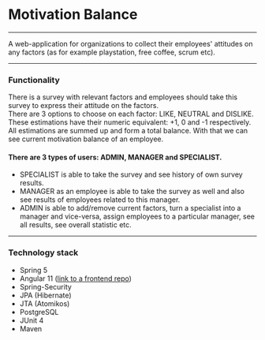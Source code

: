 # Motivation Balance

---

A web-application for organizations to collect their employees' attitudes on any factors (as for example playstation, free coffee, scrum etc).  

---

### Functionality
There is a survey with relevant factors and employees should take this survey to express their attitude on the factors.  
There are 3 options to choose on each factor: LIKE, NEUTRAL and DISLIKE.  
These estimations have their numeric equivalent: +1, 0 and -1 respectively.  
All estimations are summed up and form a total balance. With that we can see current motivation balance of an employee.

#### There are 3 types of users: ADMIN, MANAGER and SPECIALIST.  
- SPECIALIST is able to take the survey and see history of own survey results.
- MANAGER as an employee is able to take the survey as well and also see results of employees related to this manager.  
- ADMIN  is able to add/remove current factors, turn a specialist into a manager and vice-versa, assign employees to a particular manager, see all results, see overall statistic etc.
---

### Technology stack
* Spring 5
* Angular 11 ([link to a frontend repo](https://github.com/Bases16/ng-motivation-balance))
* Spring-Security
* JPA (Hibernate)
* JTA (Atomikos)
* PostgreSQL
* JUnit 4
* Maven  
